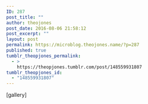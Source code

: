 ```yaml
---
ID: 287
post_title: ""
author: theojones
post_date: 2016-08-06 21:58:12
post_excerpt: ""
layout: post
permalink: https://microblog.theojones.name/?p=287
published: true
tumblr_theopjones_permalink:
  - >
    https://theopjones.tumblr.com/post/148559931807
tumblr_theopjones_id:
  - "148559931807"
---
```

[gallery]